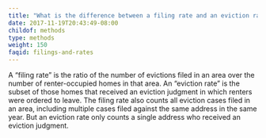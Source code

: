 ```yaml
---
title: "What is the difference between a filing rate and an eviction rate?"
date: 2017-11-19T20:43:49-08:00
childof: methods
type: methods
weight: 150
faqid: filings-and-rates
---
```

A “filing rate” is the ratio of the number of evictions filed in an area over the number of renter-occupied homes in that area. An “eviction rate” is the subset of those homes that received an eviction judgment in which renters were ordered to leave. The filing rate also counts all eviction cases filed in an area, including multiple cases filed against the same address in the same year. But an eviction rate only counts a single address who received an eviction judgment. 